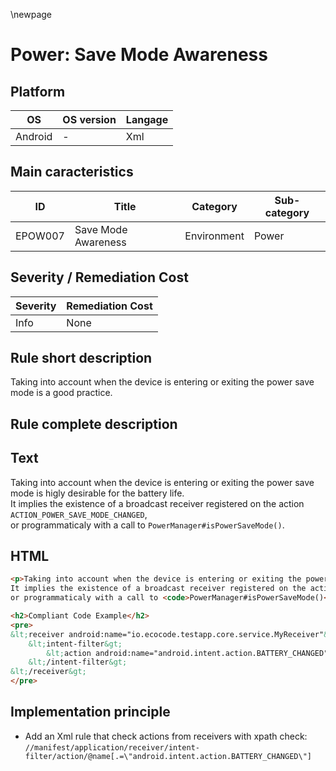\newpage

# Power: Save Mode Awareness

## Platform

|   OS     | OS version |  Langage   |
|----------|------------|------------|
| Android  |     -      |  Xml       |

## Main caracteristics

|   ID     | Title               | Category    | Sub-category   |
|----------|---------------------|-------------|----------------|
| EPOW007  | Save Mode Awareness | Environment | Power          |

## Severity / Remediation Cost
  
| Severity  | Remediation Cost |
|-----------|------------------|
| Info      | None             |

## Rule short description

Taking into account when the device is entering or exiting the power save mode is a good practice.

## Rule complete description

## Text

Taking into account when the device is entering or exiting the power save mode is higly desirable for the battery life.\
It implies the existence of a broadcast receiver registered on the action `ACTION_POWER_SAVE_MODE_CHANGED`,\
or programmaticaly with a call to `PowerManager#isPowerSaveMode()`.

## HTML

```html
<p>Taking into account when the device is entering or exiting the power save mode is higly desirable for the battery life.<br>
It implies the existence of a broadcast receiver registered on the action <code>ACTION_POWER_SAVE_MODE_CHANGED</code>,<br>
or programmaticaly with a call to <code>PowerManager#isPowerSaveMode()</code>.</p>

<h2>Compliant Code Example</h2>
<pre>
&lt;receiver android:name="io.ecocode.testapp.core.service.MyReceiver"&gt;
    &lt;intent-filter&gt;
        &lt;action android:name="android.intent.action.BATTERY_CHANGED"/&gt;
    &lt;/intent-filter&gt;
&lt;/receiver&gt;
</pre>

```

## Implementation principle

- Add an Xml rule that check actions from receivers with xpath check: 
`//manifest/application/receiver/intent-filter/action/@name[.=\"android.intent.action.BATTERY_CHANGED\"]`